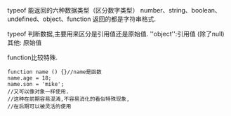 typeof 能返回的六种数据类型（区分数字类型）
number、string、boolean、undefined、object、function
返回的都是字符串格式.

typeof 判断数据,主要用来区分是引用值还是原始值.
''object'':引用值  (除了null)
其他: 原始值

function比较特殊.
```
function name () {}//name是函数
name.age = 18;
name.son = 'mike';
//又可以像对象一样使用.
//这种在前期容易混淆,不容易消化的看似特殊现象,
//在后期可以被灵活的使用
```